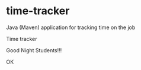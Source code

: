 # time-tracker
Java (Maven) application for tracking time on the job

Time tracker

Good Night Students!!!

OK
